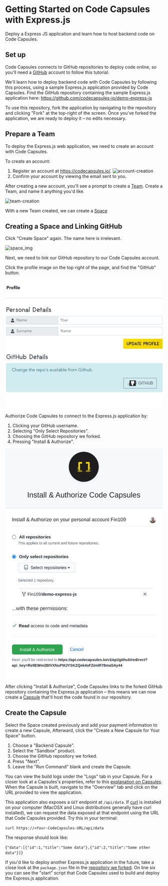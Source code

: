 
# Getting Started on Code Capsules with Express.js
Deploy a Express JS application and learn how to host backend code on Code Capsules. 

## Set up
Code Capsules connects to GitHub repositories to deploy code online, so you'll need a [GitHub](www.github.com) account to follow this tutorial. 

We'll learn how to deploy backend code with Code Capsules by following this process, using a sample Express.js application provided by Code Capsules. Find the GitHub repository containing the sample Express.js application here: https://github.com/codecapsules-io/demo-express-js

To use this repository, fork the application by navigating to the repository and clicking "Fork" at the top-right of the screen. Once you've forked the application, we are ready to deploy it – no edits necessary. 

## Prepare a Team

To deploy the Express.js web application, we need to create an account with Code Capsules.

To create an account:

1. Register an account at https://codecapsules.io/.
    ![account-creation](images/create-account.png)
2. Confirm your account by viewing the email sent to you.

After creating a new account, you'll see a prompt to create a [Team](Link-to-team-explanation-here). Create a Team, and name it anything you'd like.

![team-creation](images/team-creation.png)

With a new Team created, we can create a [Space](https://codecapsules.io/docs/faq/what-is-a-space/)

## Creating a Space and Linking GitHub

Click "Create Space" again. The name here is irrelevant.

![space_img](images/create-space.png)

Next, we need to link our GitHub repository to our Code Capsules account.

Click the profile image on the top right of the page, and find the "GitHub" button.

![git-button](images/git-button.png)

Authorize Code Capsules to connect to the Express.js application by:

1. Clicking your GitHub username.
2. Selecting "Only Select Repositories".
3. Choosing the GitHub repository we forked.
4. Pressing "Install & Authorize".

![install&authorize](images/authorize_cc.png)

After clicking "Install & Authorize", Code Capsules links to the forked GitHub repository containing the Express.js application – this means we can now create a [Capsule](https://codecapsules.io/docs/faq/what-is-a-capsule/) that'll host the code found in our repository.

## Create the Capsule

Select the Space created previously and add your payment information to create a new Capsule, Afterward, click the "Create a New Capsule for Your Space" button.

1. Choose a "Backend Capsule".
2. Select the "Sandbox" product.
3. Choose the GitHub repository we forked.
4. Press "Next".
5. Leave the "Run Command" blank and create the Capsule.

You can view the build logs under the "Logs" tab in your Capsule. For a closer look at a Capsules's properties, refer to this [explanation on Capsules](https://codecapsules.io/docs/faq/what-is-a-capsule/). When the Capsule is built, navigate to the "Overview" tab and click on the URL provided to view the application. 

This application also exposes a `GET` endpoint at `/api/data`. If [curl](https://curl.se/download.html) is installed on your computer (MacOSX and Linux distributions generally have curl installed), we can request the data exposed at that endpoint using the URL that Code Capsules provided. Try this in your terminal:

`curl https://<Your-CodeCapsules-URL/api/data`

The response should look like: 

{`"data":[{"id":1,"title":"Some data"},{"id":2,"title":"Some other data"}]}`

If you'd like to deploy another Express.js application in the future, take a close look at the `package.json` file in the [repository we forked](https://github.com/codecapsules-io/demo-express-js). On line six you can see the "start" script that Code Capsules used to build and deploy the Express.js application. 
